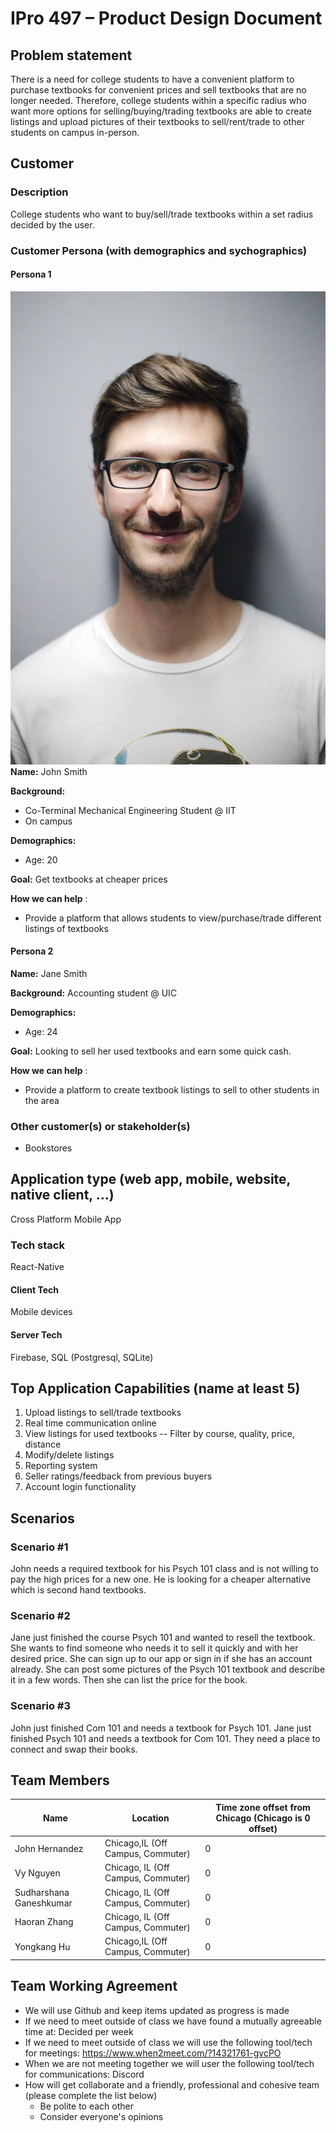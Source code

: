 # IPro 497 – Product Design Document

## Problem statement
There is a need for college students to have a convenient platform to purchase textbooks for convenient prices and sell textbooks that are no longer needed. Therefore, college students within a specific radius who want more options for selling/buying/trading textbooks are able to create listings and upload pictures of their textbooks to sell/rent/trade to other students on campus in-person. 

 
## Customer
### Description
College students who want to buy/sell/trade textbooks within a set radius decided by the user. 
### Customer Persona (with demographics and sychographics)

#### Persona 1
![persona](pexels-pixabay-220453.jpg "johnsmith")
**Name:** John Smith

**Background:** 

- Co-Terminal Mechanical Engineering Student @ IIT
- On campus

**Demographics:**

- Age: 20

**Goal:** Get textbooks at cheaper prices

**How we can help** :
- Provide a platform that allows students to view/purchase/trade different listings of textbooks


#### Persona 2

**Name:** Jane Smith

**Background:** Accounting student @  UIC

**Demographics:**

- Age: 24

**Goal:** Looking to sell her used textbooks and earn some quick cash.

**How we can help** :

- Provide a platform to create textbook listings to sell to other students in the area 

### Other customer(s) or stakeholder(s)
- Bookstores
 
## Application type (web app, mobile, website, native client, …)
Cross Platform Mobile App

### Tech stack
React-Native

#### Client Tech 
Mobile devices

#### Server Tech
Firebase, SQL (Postgresql, SQLite)

## Top Application Capabilities (name at least 5)

1. Upload listings to sell/trade textbooks
2. Real time communication online
3. View listings for used textbooks
 -- Filter by course, quality, price, distance
4. Modify/delete listings
5. Reporting system
6. Seller ratings/feedback from previous buyers
7. Account login functionality

## Scenarios

### Scenario #1
John needs a required textbook for his Psych 101 class and is not willing to pay the high prices for a new one. He is looking for a cheaper alternative which is second hand textbooks.
### Scenario #2
Jane just finished the course Psych 101 and wanted to resell the textbook. She wants to find someone who needs it to sell it quickly and with her desired price. She can sign up to our app or sign in if she has an account already. She can post some pictures of the Psych 101 textbook and describe it in a few words. Then she can list the price for the book. 
### Scenario #3
John just finished Com 101 and needs a textbook for Psych 101. Jane just finished Psych 101 and needs a textbook for Com 101. They need a place to connect and swap their books.

## Team Members


| **Name** | **Location** | **Time zone offset from Chicago (Chicago is 0 offset)** |
| --- | --- | --- |
| John Hernandez | Chicago,IL (Off Campus, Commuter) | 0 |
| Vy Nguyen| Chicago, IL (Off Campus, Commuter) | 0 |
| Sudharshana Ganeshkumar | Chicago, IL (Off Campus, Commuter) | 0 |
| Haoran Zhang | Chicago, IL (Off Campus, Commuter) | 0 |
| Yongkang Hu | Chicago,IL (Off Campus, Commuter) | 0 |		
		
		

## Team Working Agreement
- We will use Github and keep items updated as progress is made
- If we need to meet outside of class we have found a mutually agreeable time at: Decided per week
- If we need to meet outside of class we will use the following tool/tech for meetings: https://www.when2meet.com/?14321761-gvcPO
- When we are not meeting together we will user the following tool/tech for communications: Discord
- How will get collaborate and a friendly, professional and cohesive team (please complete the list below)
  - Be polite to each other 
  - Consider everyone's opinions
